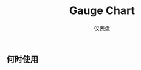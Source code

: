 ﻿---
category: Components
type: 图表
title: Gauge Chart
subtitle: 仪表盘
cols: 1
cover: 
---



## 何时使用

